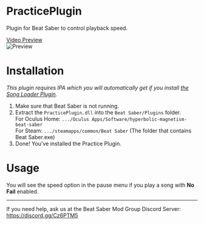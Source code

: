 # PracticePlugin
Plugin for Beat Saber to control playback speed.

[Video Preview](https://youtu.be/lzHlBAKJvyY)  
![Preview](https://i.imgur.com/JE2ka4n.png)

# Installation
*This plugin requires IPA which you will automatically get if you install [the Song Loader Plugin](https://github.com/xyonico/BeatSaberSongInjector/releases).*

1. Make sure that Beat Saber is not running.
2. Extract the `PracticePlugin.dll` into the `Beat Saber/Plugins` folder.  
	For Oculus Home: `.../Oculus Apps/Software/hyperbolic-magnetism-beat-saber`  
	For Steam: `.../steamapps/common/Beat Saber`
		(The folder that contains Beat Saber.exe)
4. Done! You've installed the Practice Plugin.

# Usage
You will see the speed option in the pause menu if you play a song with **No Fail** enabled.

---

If you need help, ask us at the Beat Saber Mod Group Discord Server:
https://discord.gg/Cz6PTM5
